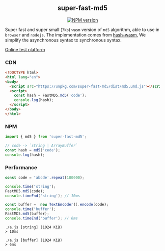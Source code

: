 <div align="center">
<h2>super-fast-md5</h2>

[![NPM version](https://img.shields.io/npm/v/super-fast-md5.svg?style=flat-square)](https://www.npmjs.com/package/super-fast-md5)

</div>

Super fast and super small (`7kb`) `wasm` version of `md5` algorithm, able to use in `browser` and `nodejs`. The implementation comes from [hash-wasm](https://github.com/Daninet/hash-wasm), We simplify the asynchronous syntax to synchronous syntax.


[Online test platform](https://imtaotao.github.io/super-fast-md5/)


### CDN

```html
<!DOCTYPE html>
<html lang="en">
<body>
  <script src="https://unpkg.com/super-fast-md5/dist/md5.umd.js"></script>
  <script>
    const hash = FastMD5.md5('code');
    console.log(hash);
  </script>
</body>
</html>
```

### NPM

```js
import { md5 } from 'super-fast-md5';

// code -> `string | ArrayBuffer`
const hash = md5('code');
console.log(hash);
```

### Performance

```js
const code = 'abcde'.repeat(100000);

console.time('string');
FastMD5.md5(code);
console.timeEnd('string'); // 10ms

const buffer =  new TextEncoder().encode(code);
console.time('buffer');
FastMD5.md5(buffer);
console.timeEnd('buffer'); // 6ms
```

```
./a.js [string] (1024 KiB)
> 10ms

./a.js [buffer] (1024 KiB)
> 6ms
```
